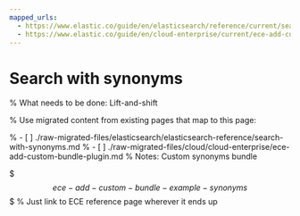 ```yaml
---
mapped_urls:
  - https://www.elastic.co/guide/en/elasticsearch/reference/current/search-with-synonyms.html
  - https://www.elastic.co/guide/en/cloud-enterprise/current/ece-add-custom-bundle-plugin.html
---
```


# Search with synonyms

% What needs to be done: Lift-and-shift

% Use migrated content from existing pages that map to this page:

% - [ ] ./raw-migrated-files/elasticsearch/elasticsearch-reference/search-with-synonyms.md
% - [ ] ./raw-migrated-files/cloud/cloud-enterprise/ece-add-custom-bundle-plugin.md
%      Notes: Custom synonyms bundle

$$$ece-add-custom-bundle-example-synonyms$$$
% Just link to ECE reference page wherever it ends up

